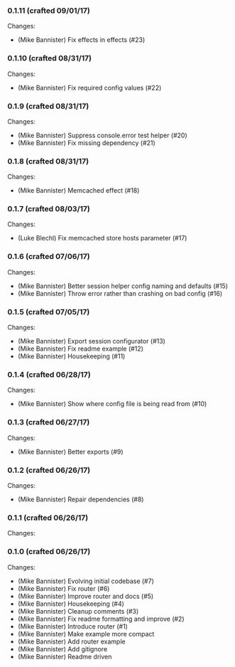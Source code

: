 ### 0.1.11 (crafted 09/01/17)

Changes:

  * (Mike Bannister) Fix effects in effects (#23)

### 0.1.10 (crafted 08/31/17)

Changes:

  * (Mike Bannister) Fix required config values (#22)

### 0.1.9 (crafted 08/31/17)

Changes:

  * (Mike Bannister) Suppress console.error test helper (#20)
  * (Mike Bannister) Fix missing dependency (#21)

### 0.1.8 (crafted 08/31/17)

Changes:

  * (Mike Bannister) Memcached effect (#18)

### 0.1.7 (crafted 08/03/17)

Changes:

  * (Luke Blechl) Fix memcached store hosts parameter (#17)

### 0.1.6 (crafted 07/06/17)

Changes:

  * (Mike Bannister) Better session helper config naming and defaults (#15)
  * (Mike Bannister) Throw error rather than crashing on bad config (#16)

### 0.1.5 (crafted 07/05/17)

Changes:

  * (Mike Bannister) Export session configurator (#13)
  * (Mike Bannister) Fix readme example (#12)
  * (Mike Bannister) Housekeeping (#11)

### 0.1.4 (crafted 06/28/17)

Changes:

  * (Mike Bannister) Show where config file is being read from (#10)

### 0.1.3 (crafted 06/27/17)

Changes:

  * (Mike Bannister) Better exports (#9)

### 0.1.2 (crafted 06/26/17)

Changes:

  * (Mike Bannister) Repair dependencies (#8)

### 0.1.1 (crafted 06/26/17)

Changes:


### 0.1.0 (crafted 06/26/17)

Changes:

  * (Mike Bannister) Evolving initial codebase (#7)
  * (Mike Bannister) Fix router (#6)
  * (Mike Bannister) Improve router and docs (#5)
  * (Mike Bannister) Housekeeping (#4)
  * (Mike Bannister) Cleanup comments (#3)
  * (Mike Bannister) Fix readme formatting and improve (#2)
  * (Mike Bannister) Introduce router (#1)
  * (Mike Bannister) Make example more compact
  * (Mike Bannister) Add router example
  * (Mike Bannister) Add gitignore
  * (Mike Bannister) Readme driven
